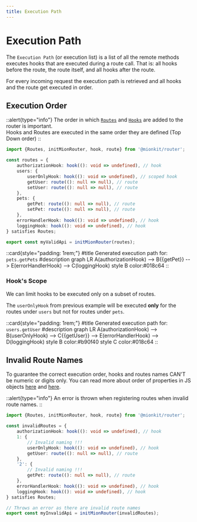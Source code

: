 ```yaml
---
title: Execution Path
---
```


# Execution Path

The `Execution Path` (or execution list) is a list of all the remote methods executes hooks that are executed during a route call.
That is: all hooks before the route, the route itself, and all hooks after the route.

For every incoming request the execution path is retrieved and all hooks and the route get executed in order.   

## Execution Order

::alert{type="info"}
The order in which [`Routes`](./1.routes.md) and [`Hooks`](./2.hooks.md) are added to the router is important.
<br/>
Hooks and Routes are executed in the same order they are defined (Top Down order)
::

<!-- embedme ../../../packages/router/examples/valid-definition-order.routes.ts -->
```ts
import {Routes, initMionRouter, hook, route} from '@mionkit/router';

const routes = {
    authorizationHook: hook((): void => undefined), // hook
    users: {
        userOnlyHook: hook((): void => undefined), // scoped hook
        getUser: route((): null => null), // route
        setUser: route((): null => null), // route
    },
    pets: {
        getPet: route((): null => null), // route
        setPet: route((): null => null), // route
    },
    errorHandlerHook: hook((): void => undefined), // hook
    loggingHook: hook((): void => undefined), // hook
} satisfies Routes;

export const myValidApi = initMionRouter(routes);

```

::card{style="padding: 1rem;"}
#title
Generated execution path for: `pets.getPets`
#description
<mermaid>
graph LR
  A(authorizationHook) --> B{{getPet}} --> E(errorHandlerHook) --> C(loggingHook)
  style B color:#018c64
</mermaid>
::

### Hook's Scope

We can limit hooks to be executed only on a subset of routes.

The `userOnlyHook` from previous example will be executed **only** for the routes under `users` but not for routes under `pets`.

::card{style="padding: 1rem;"}
#title
Generated execution path for: `users.getUser`
#description
<mermaid>
graph LR
  A(authorizationHook) --> B(userOnlyHook) --> C{{getUser}} --> E(errorHandlerHook) --> D(loggingHook)
  style B color:#b90f40
  style C color:#018c64
</mermaid>
::




## Invalid Route Names

To guarantee the correct execution order, hooks and routes names CAN'T be numeric or digits only. You can read more about order of properties in JS objects [here](https://stackoverflow.com/questions/5525795/does-javascript-guarantee-object-property-order) and [here](https://www.stefanjudis.com/today-i-learned/property-order-is-predictable-in-javascript-objects-since-es2015/).

::alert{type="info"}
 An error is thrown when registering routes when invalid route names.
::



<!-- embedme ../../../packages/router/examples/invalid-definition-order.routes.ts -->
```ts
import {Routes, initMionRouter, hook, route} from '@mionkit/router';

const invalidRoutes = {
    authorizationHook: hook((): void => undefined), // hook
    1: {
        // Invalid naming !!!
        userOnlyHook: hook((): void => undefined), // hook
        getUser: route((): null => null), // route
    },
    '2': {
        // Invalid naming !!!
        getPet: route((): null => null), // route
    },
    errorHandlerHook: hook((): void => undefined), // hook
    loggingHook: hook((): void => undefined), // hook
} satisfies Routes;

// Throws an error as there are invalid route names
export const myInvalidApi = initMionRouter(invalidRoutes);

```

